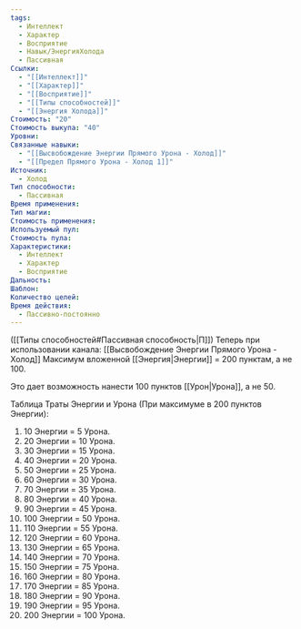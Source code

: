 ```yaml
---
tags:
  - Интеллект
  - Характер
  - Восприятие
  - Навык/ЭнергияХолода
  - Пассивная
Ссылки:
  - "[[Интеллект]]"
  - "[[Характер]]"
  - "[[Восприятие]]"
  - "[[Типы способностей]]"
  - "[[Энергия Холода]]"
Стоимость: "20"
Стоимость выкупа: "40"
Уровни: 
Связанные навыки:
  - "[[Высвобождение Энергии Прямого Урона - Холод]]"
  - "[[Предел Прямого Урона - Холод 1]]"
Источник:
  - Холод
Тип способности:
  - Пассивная
Время применения: 
Тип магии: 
Стоимость применения: 
Используемый пул: 
Стоимость пула: 
Характеристики:
  - Интеллект
  - Характер
  - Восприятие
Дальность: 
Шаблон: 
Количество целей: 
Время действия:
  - Пассивно-постоянно
---
```

([[Типы способностей#Пассивная способность|П]]) Теперь при использовании канала: [[Высвобождение Энергии Прямого Урона - Холод]] Максимум вложенной [[Энергия|Энергии]] = 200 пунктам, а не 100.

Это дает возможность нанести 100 пунктов [[Урон|Урона]], а не 50. 

Таблица Траты Энергии и Урона
(При максимуме в 200 пунктов Энергии):

1. 10 Энергии = 5 Урона.
2. 20 Энергии = 10 Урона.
3. 30 Энергии = 15 Урона. 
4. 40 Энергии = 20 Урона.
5. 50 Энергии = 25 Урона.
6. 60 Энергии = 30 Урона.
7. 70 Энергии = 35 Урона.
8. 80 Энергии = 40 Урона.
9. 90 Энергии = 45 Урона.
10. 100 Энергии = 50 Урона.
11. 110 Энергии = 55 Урона.
12. 120 Энергии = 60 Урона.
13. 130 Энергии = 65 Урона.
14. 140 Энергии = 70 Урона.
15. 150 Энергии = 75 Урона.
16. 160 Энергии = 80 Урона.
17. 170 Энергии = 85 Урона.
18. 180 Энергии = 90 Урона.
19. 190 Энергии = 95 Урона.
20. 200 Энергии = 100 Урона. 